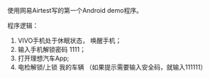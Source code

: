 使用网易Airtest写的第一个Android demo程序。

程序逻辑：

1. VIVO手机处于休眠状态， 唤醒手机；
2. 输入手机解锁密码 1111；
3. 打开理想汽车App;
4. 电检解锁/上锁 我的车辆 （如果提示需要输入安全码，就输入111111）
